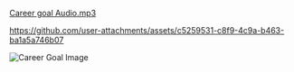 [Career goal Audio.mp3](https://github.com/user-attachments/files/22070322/Career.goal.Audio.mp3)


https://github.com/user-attachments/assets/c5259531-c8f9-4c9a-b463-ba1a5a746b07

![Career Goal Image](https://github.com/user-attachments/assets/8b253b08-ca81-4f1b-afca-544e781e2816)
